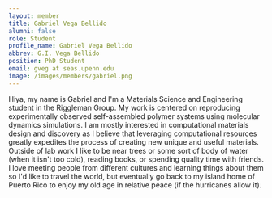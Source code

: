 ```yaml
---
layout: member
title: Gabriel Vega Bellido
alumni: false 
role: Student
profile_name: Gabriel Vega Bellido
abbrev: G.I. Vega Bellido 
position: PhD Student
email: gveg at seas.upenn.edu
image: /images/members/gabriel.png 
---
```

Hiya, my name is Gabriel and I'm a Materials Science and Engineering student in the Riggleman Group. My work is centered on reproducing experimentally observed self-assembled polymer systems using molecular dynamics simulations. I am mostly interested in computational materials design and discovery as I believe that leveraging computational resources greatly expedites the process of creating new unique and useful materials. Outside of lab work I like to be near trees or some sort of body of water (when it isn't too cold), reading books, or spending quality time with friends. I love meeting people from different cultures and learning things about them so I'd like to travel the world, but eventually go back to my island home of Puerto Rico to enjoy my old age in relative peace (if the hurricanes allow it).
